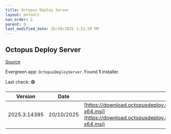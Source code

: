 ```yaml
---
title: Octopus Deploy Server
layout: default
nav_order: 2
parent: O
last_modified_date: 26/10/2025 1:23:59 PM
---
```


## Octopus Deploy Server

[Source](https://octopus.com/)

Evergreen app: `OctopusDeployServer`. Found **1** installer.

Last check: 🟢

| Version      | Date       | URI                                                                                                                                                |
| ------------ | ---------- | -------------------------------------------------------------------------------------------------------------------------------------------------- |
| 2025.3.14395 | 20/10/2025 | [https://download.octopusdeploy.com/octopus/Octopus.2025.3.14395-x64.msi](https://download.octopusdeploy.com/octopus/Octopus.2025.3.14395-x64.msi) |
